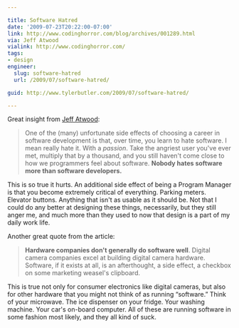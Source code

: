 ```yaml
---

title: Software Hatred
date: '2009-07-23T20:22:00-07:00'
link: http://www.codinghorror.com/blog/archives/001289.html
via: Jeff Atwood
vialink: http://www.codinghorror.com/
tags:
- design
engineer:
  slug: software-hatred
  url: /2009/07/software-hatred/

guid: http://www.tylerbutler.com/2009/07/software-hatred/

---
```


Great insight from [Jeff Atwood][1]:

> One of the (many) unfortunate side effects of choosing a career in software
development is that, over time, you learn to hate software. I mean really hate
it. With a _passion_. Take the angriest user you've ever met, multiply that by
a thousand, and you still haven't come close to how we programmers feel about
software. **Nobody hates software more than software developers.**

This is so true it hurts. An additional side effect of being a Program Manager
is that you become extremely critical of everything. Parking meters. Elevator
buttons. Anything that isn't as usable as it should be. Not that I could do
any better at designing these things, necessarily, but they still anger me,
and much more than they used to now that design is a part of my daily work
life.

Another great quote from the article:

> **Hardware companies don't generally do software well**. Digital camera
companies excel at building digital camera hardware. Software, if it exists at
all, is an afterthought, a side effect, a checkbox on some marketing weasel's
clipboard.

This is true not only for consumer electronics like digital cameras, but also
for other hardware that you might not think of as running “software.” Think of
your microwave. The ice dispenser on your fridge. Your washing machine. Your
car's on-board computer. All of these are running software in some fashion
most likely, and they all kind of suck.

   [1]: http://www.codinghorror.com/blog/archives/001289.html

